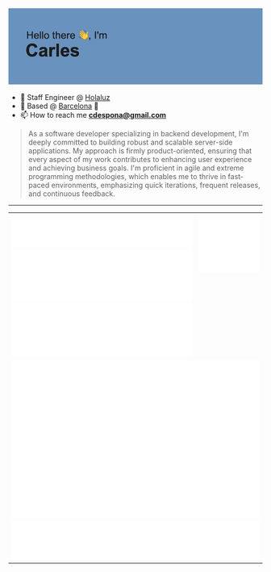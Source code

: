 <img src="Header.png" alt="header">

* 🔭 Staff Engineer @ [Holaluz](https://holaluz.com)
* 🏡 Based @ [Barcelona](https://www.google.es/maps/place/Barcelona) 💜
* 📫 How to reach me **cdespona@gmail.com**

> As a software developer specializing in backend development, I'm deeply committed to building robust and scalable server-side applications. My approach is firmly product-oriented, ensuring that every aspect of my work contributes to enhancing user experience and achieving business goals. I'm proficient in agile and extreme programming methodologies, which enables me to thrive in fast-paced environments, emphasizing quick iterations, frequent releases, and continuous feedback.
---

<table style="border-collapse: collapse; border: none;"> 
  <tbody>
  <tr style="border: none;">
    <td style="border: none; vertical-align: top;">
      <img src="summary.svg" alt="summary">
      <img src="activity-community.svg" alt="act-comm">
      <img src="repositories.svg" alt="repo">
    </td>
    <td style="border: none; vertical-align: top;">
      <img src="achievements.svg" alt="achievements">
    </td>
  </tr>
  <tr>
    <td colspan="2">
        <img src="metrics.plugin.isocalendar.fullyear.svg" alt="calendar">
      <img src="topics.svg" alt="topics">
    </td>
  </tr>
  </tbody>
</table>

